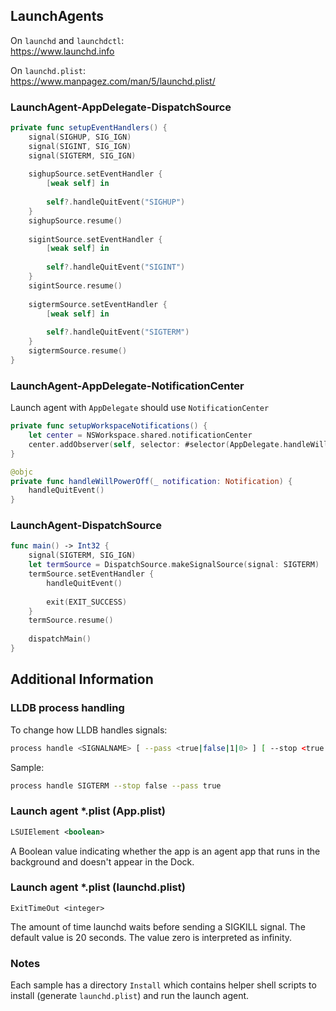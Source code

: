 ## LaunchAgents

On `launchd` and `launchdctl`:</br>
https://www.launchd.info

On `launchd.plist`:</br>
https://www.manpagez.com/man/5/launchd.plist/

### LaunchAgent-AppDelegate-DispatchSource

```Swift
private func setupEventHandlers() {
    signal(SIGHUP, SIG_IGN)
    signal(SIGINT, SIG_IGN)
    signal(SIGTERM, SIG_IGN)
    
    sighupSource.setEventHandler {
        [weak self] in
        
        self?.handleQuitEvent("SIGHUP")
    }
    sighupSource.resume()
    
    sigintSource.setEventHandler {
        [weak self] in
        
        self?.handleQuitEvent("SIGINT")
    }
    sigintSource.resume()
    
    sigtermSource.setEventHandler {
        [weak self] in
        
        self?.handleQuitEvent("SIGTERM")
    }
    sigtermSource.resume()
}
```

### LaunchAgent-AppDelegate-NotificationCenter

Launch agent with `AppDelegate` should use `NotificationCenter`

```Swift
private func setupWorkspaceNotifications() {
    let center = NSWorkspace.shared.notificationCenter
    center.addObserver(self, selector: #selector(AppDelegate.handleWillPowerOff(_:)), name: NSWorkspace.willPowerOffNotification, object: nil)
}

@objc
private func handleWillPowerOff(_ notification: Notification) {
    handleQuitEvent()
}
```

### LaunchAgent-DispatchSource

```Swift
func main() -> Int32 {
    signal(SIGTERM, SIG_IGN)
    let termSource = DispatchSource.makeSignalSource(signal: SIGTERM)
    termSource.setEventHandler {
        handleQuitEvent()
        
        exit(EXIT_SUCCESS)
    }
    termSource.resume()
    
    dispatchMain()
}
```

## Additional Information

### LLDB process handling

To change how LLDB handles signals:

```sh
process handle <SIGNALNAME> [ --pass <true|false|1|0> ] [ --stop <true|false|1|0> ] [ --notify <true|false|1|0> ]
```

Sample:

```sh
process handle SIGTERM --stop false --pass true
```

### Launch agent *.plist (App.plist)

```xml
LSUIElement <boolean>
```

A Boolean value indicating whether the app is an agent app that runs in the background and doesn't appear in the Dock.
### Launch agent *.plist (launchd.plist)

```
ExitTimeOut <integer>
```
The amount of time launchd waits before sending a SIGKILL signal. The default value is 20 seconds. The value zero is interpreted as infinity.

### Notes

Each sample has a directory `Install` which contains helper shell scripts to install (generate `launchd.plist`) and run the launch agent.
